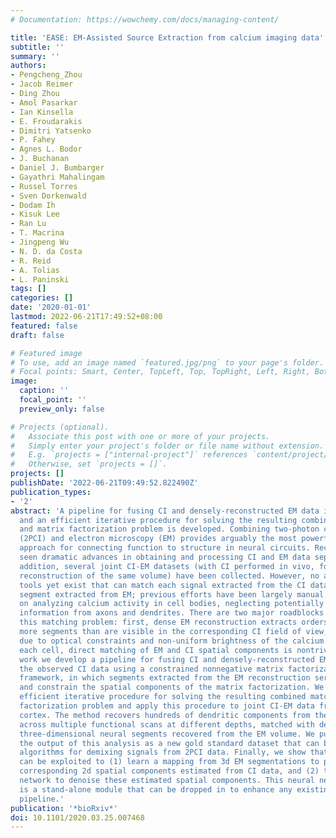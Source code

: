 ```yaml
---
# Documentation: https://wowchemy.com/docs/managing-content/

title: 'EASE: EM-Assisted Source Extraction from calcium imaging data'
subtitle: ''
summary: ''
authors:
- Pengcheng_Zhou
- Jacob Reimer
- Ding Zhou
- Amol Pasarkar
- Ian Kinsella
- E. Froudarakis
- Dimitri Yatsenko
- P. Fahey
- Agnes L. Bodor
- J. Buchanan
- Daniel J. Bumbarger
- Gayathri Mahalingam
- Russel Torres
- Sven Dorkenwald
- Dodam Ih
- Kisuk Lee
- Ran Lu
- T. Macrina
- Jingpeng Wu
- N. D. da Costa
- R. Reid
- A. Tolias
- L. Paninski
tags: []
categories: []
date: '2020-01-01'
lastmod: 2022-06-21T17:49:52+08:00
featured: false
draft: false

# Featured image
# To use, add an image named `featured.jpg/png` to your page's folder.
# Focal points: Smart, Center, TopLeft, Top, TopRight, Left, Right, BottomLeft, Bottom, BottomRight.
image:
  caption: ''
  focal_point: ''
  preview_only: false

# Projects (optional).
#   Associate this post with one or more of your projects.
#   Simply enter your project's folder or file name without extension.
#   E.g. `projects = ["internal-project"]` references `content/project/deep-learning/index.md`.
#   Otherwise, set `projects = []`.
projects: []
publishDate: '2022-06-21T09:49:52.822490Z'
publication_types:
- '2'
abstract: 'A pipeline for fusing CI and densely-reconstructed EM data is developed
  and an efficient iterative procedure for solving the resulting combined matching
  and matrix factorization problem is developed. Combining two-photon calcium imaging
  (2PCI) and electron microscopy (EM) provides arguably the most powerful current
  approach for connecting function to structure in neural circuits. Recent years have
  seen dramatic advances in obtaining and processing CI and EM data separately. In
  addition, several joint CI-EM datasets (with CI performed in vivo, followed by EM
  reconstruction of the same volume) have been collected. However, no automated analysis
  tools yet exist that can match each signal extracted from the CI data to a cell
  segment extracted from EM; previous efforts have been largely manual and focused
  on analyzing calcium activity in cell bodies, neglecting potentially rich functional
  information from axons and dendrites. There are two major roadblocks to solving
  this matching problem: first, dense EM reconstruction extracts orders of magnitude
  more segments than are visible in the corresponding CI field of view, and second,
  due to optical constraints and non-uniform brightness of the calcium indicator in
  each cell, direct matching of EM and CI spatial components is nontrivial. In this
  work we develop a pipeline for fusing CI and densely-reconstructed EM data. We model
  the observed CI data using a constrained nonnegative matrix factorization (CNMF)
  framework, in which segments extracted from the EM reconstruction serve to initialize
  and constrain the spatial components of the matrix factorization. We develop an
  efficient iterative procedure for solving the resulting combined matching and matrix
  factorization problem and apply this procedure to joint CI-EM data from mouse visual
  cortex. The method recovers hundreds of dendritic components from the CI data, visible
  across multiple functional scans at different depths, matched with densely-reconstructed
  three-dimensional neural segments recovered from the EM volume. We publicly release
  the output of this analysis as a new gold standard dataset that can be used to score
  algorithms for demixing signals from 2PCI data. Finally, we show that this database
  can be exploited to (1) learn a mapping from 3d EM segmentations to predict the
  corresponding 2d spatial components estimated from CI data, and (2) train a neural
  network to denoise these estimated spatial components. This neural network denoiser
  is a stand-alone module that can be dropped in to enhance any existing 2PCI analysis
  pipeline.'
publication: '*bioRxiv*'
doi: 10.1101/2020.03.25.007468
---
```

